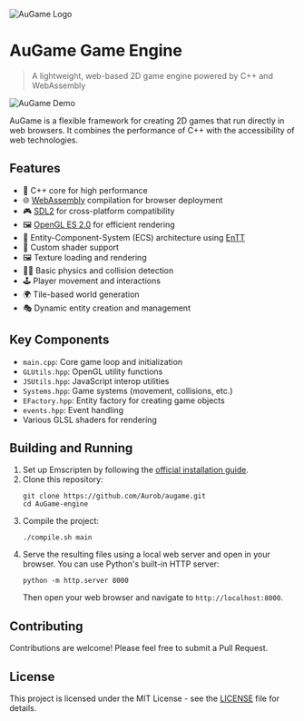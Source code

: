 
<!-- Add your logo here -->
![AuGame Logo](path/to/logo.png)

# AuGame Game Engine

> A lightweight, web-based 2D game engine powered by C++ and WebAssembly

<!-- Add a demo image or gif here -->
![AuGame Demo](path/to/demo.gif)

AuGame is a flexible framework for creating 2D games that run directly in web browsers. It combines the performance of C++ with the accessibility of web technologies.

## Features

- 🚀 C++ core for high performance
- 🌐 [WebAssembly](https://webassembly.org/) compilation for browser deployment
- 🎮 [SDL2](https://www.libsdl.org/) for cross-platform compatibility
- 🖼️ [OpenGL ES 2.0](https://www.khronos.org/opengles/) for efficient rendering
- 🧩 Entity-Component-System (ECS) architecture using [EnTT](https://github.com/skypjack/entt)
- 🎨 Custom shader support
- 🖼️ Texture loading and rendering
- 🏃‍♂️ Basic physics and collision detection
- 🕹️ Player movement and interactions
- 🌍 Tile-based world generation
- 🎭 Dynamic entity creation and management
## Key Components

- `main.cpp`: Core game loop and initialization
- `GLUtils.hpp`: OpenGL utility functions
- `JSUtils.hpp`: JavaScript interop utilities
- `Systems.hpp`: Game systems (movement, collisions, etc.)
- `EFactory.hpp`: Entity factory for creating game objects
- `events.hpp`: Event handling
- Various GLSL shaders for rendering

## Building and Running

1. Set up Emscripten by following the [official installation guide](https://emscripten.org/docs/getting_started/downloads.html).
2. Clone this repository:
   ```
   git clone https://github.com/Aurob/augame.git
   cd AuGame-engine
   ```
3. Compile the project:
   ```
   ./compile.sh main
   ```
4. Serve the resulting files using a local web server and open in your browser. You can use Python's built-in HTTP server:
   ```
   python -m http.server 8000
   ```
   Then open your web browser and navigate to `http://localhost:8000`.

## Contributing

Contributions are welcome! Please feel free to submit a Pull Request.

## License

This project is licensed under the MIT License - see the [LICENSE](LICENSE) file for details.
